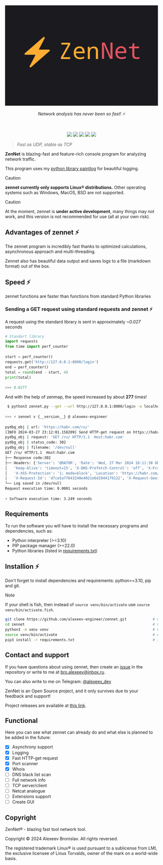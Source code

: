 <p align="center">
    <img src="extra/zennet.png">
</p>

<p align="center"><i>Network analysis has never been so fast! ⚡️</i></p>
<br>
<p align="center">
    <img src="https://img.shields.io/github/languages/top/alexeev-engineer/zennet?style=for-the-badge">
    <img src="https://img.shields.io/github/languages/count/alexeev-engineer/zennet?style=for-the-badge">
    <img src="https://img.shields.io/github/stars/alexeev-engineer/zennet?style=for-the-badge">
    <img src="https://img.shields.io/github/issues/alexeev-engineer/zennet?style=for-the-badge">
    <img src="https://img.shields.io/github/last-commit/alexeev-engineer/zennet?style=for-the-badge">
    </br>
</p>

 > *Fast as UDP, stable as TCP*

**ZenNet** is blazing-fast and feature-rich console program for analyzing network traffic.

This program uses my [python library paintlog](https://github.com/alexeev-engineer/paintlog) for beautiful logging.

> [!CAUTION]
> **zennet currently only supports Linux® distributions.** Other operating systems such as Windows, MacOS, BSD are not supported.

> [!CAUTION]
> At the moment, zennet is **under active development**, many things may not work, and this version is not recommended for use (all at your own risk).

## Advantages of zennet ⚡️
The zennet program is incredibly fast thanks to optimized calculations, asynchronous approach and multi-threading. 

Zennet also has beautiful data output and saves logs to a file (markdown format) out of the box.

## Speed ⚡️
zennet functions are faster than functions from standard Python libraries

### Sending a GET request using standard requests and zennet ⚡️
A request using the standard library is sent in approximately *~0.027* seconds

```python
# Standart library
import requests
from time import perf_counter

start = perf_counter()
requests.get('http://127.0.0.1:8000/login')
end = perf_counter()
total = round(end - start, 4)
print(total)

>>> 0.0277
```

And with the help of zenmap, the speed increased by about **277** times!

```bash
 $ python3 zennet.py --get --url http://127.0.0.1:8000/login -o localhost_login_zennet.md

>>> ⚡ zennet v {__version__} @ alexeev-engineer

pydbg_obj | url: 'https://habr.com/ru/'
[INFO 2024-03-27 23:12:01.158209] Send HTTP-get request on https://habr.com/ru/
pydbg_obj | request: 'GET /ru/ HTTP/1.1  Host:habr.com'
pydbg_obj | status_code: 302
pydbg_obj | filename: '/dev/null'
GET /ru/ HTTP/1.1  Host:habr.com
├── Response code:302
├── Headers: {'Server': 'QRATOR', 'Date': 'Wed, 27 Mar 2024 16:11:38 GMT', 'Content-Type': 'text/plain; charset=utf-8', 'Content-Length': '47', 'Connection': 'keep-alive',
│   'Keep-Alive': 'timeout=15', 'X-DNS-Prefetch-Control': 'off', 'X-Frame-Options': 'SAMEORIGIN', 'X-Download-Options': 'noopen', 'X-Content-Type-Options': 'nosniff',
│   'X-XSS-Protection': '1; mode=block', 'Location': 'https://habr.com/ru/feed/', 'Vary': 'Accept', 'Strict-Transport-Security': 'max-age=31536000; includeSubDomains',
│   'X-Request-Id': 'd7ce5a7f643240e4021e6d1944179122', 'X-Request-Geoip-Country-Code': 'RU', 'X-Request-Detected-Device': 'desktop'}
└── Log saved in /dev/null
Request execution time: 0.0001 seconds

⚡ Software execution time: 3.249 seconds
```

## Requirements
To run the software you will have to install the necessary programs and dependencies, such as:

 + Python interpreter (>=3.10)
 + PIP package manager (>=22.0)
 + Python libraries (listed in [requirements.txt](./requirements.txt))

## Installion ⚡️
Don't forget to install dependencies and requirements: python>=3.10, pip and git.

> [!NOTE]
> If your shell is fish, then instead of `source venv/bin/activate` use `source venv/bin/activate.fish`.

```bash
git clone https://github.com/alexeev-engineer/zennet.git 			# Clone repo
cd zennet															# Change directory
python3 -m venv venv												# Create virtual environment
source venv/bin/activate											# Activate venv
pip3 install -r requirements.txt									# Install requirements.
```

## Contact and support
If you have questions about using zennet, then create an [issue](https://github.com/alexeev-engineer/zennet/issues/new) in the repository or write to me at bro.alexeev@inbox.ru.

You can also write to me on Telegram: [@alexeev_dev](https://t.me/alexeev_dev)

ZenNet is an Open Source project, and it only survives due to your feedback and support!

Project releases are available at [this link](https://github.com/alexeev-engineer/zennet/releases).

## Functional
Here you can see what zennet can already do and what else is planned to be added in the future:

 - [x] Asynchrony support
 - [x] Logging
 - [x] Fast HTTP-get request
 - [x] Port scanner
 - [x] Whois
 - [ ] DNS black list scan
 - [ ] Full network info
 - [ ] TCP server/client
 - [ ] Netcat analogue
 - [ ] Extensions support
 - [ ] Create GUI

## Copyright
ZenNet® - blazing fast tool network tool.

Copyright © 2024 Alexeev Bronislav. All rights reversed.

The registered trademark Linux® is used pursuant to a sublicense from LMI, the exclusive licensee of Linus Torvalds, owner of the mark on a world-wide basis.

